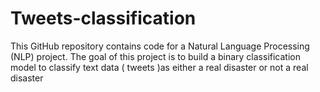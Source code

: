 # Tweets-classification
This GitHub repository contains code for a Natural Language Processing (NLP) project. The goal of this project is to build a binary classification model to classify text data ( tweets )as either a real disaster or not a real disaster
